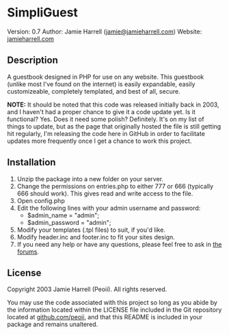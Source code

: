 SimpliGuest
===========
Version:         0.7
Author:          Jamie Harrell (jamie@jamieharrell.com)
Website:         [jamieharrell.com](http://www.jamieharrell.com/)

Description
-----------

A guestbook designed in PHP for use on any website. This guestbook (unlike most I've found on the internet) is easily expandable, easily customizeable, completely templated, and best of all, secure.

**NOTE:** It should be noted that this code was released initially back in 2003, and I haven't had a proper chance to give it a code update yet.  Is it functional? Yes.  Does it need some polish? Definitely.
It's on my list of things to update, but as the page that originally hosted the file is still getting hit regularly, I'm releasing the code here in GitHub in order to facilitate updates more frequently once 
I get a chance to work this project.

Installation
------------

   1. Unzip the package into a new folder on your server.
   2. Change the permissions on entries.php to either 777 or 666 (typically 666 should work). This gives read and write access to the file.
   3. Open config.php
   4. Edit the following lines with your admin username and password:
         * $admin_name = "admin";
         * $admin_password = "admin";
   5. Modify your templates (.tpl files) to suit, if you'd like.
   6. Modify header.inc and footer.inc to fit your sites design.
   7. If you need any help or have any questions, please feel free to ask in <a href="http://www.peoii.com/community/viewforum.php?f=15">the forums</a>.

License
-------

Copyright 2003 Jamie Harrell (Peoii). All rights reserved.

You may use the code associated with this project so long as you abide by the information located 
within the LICENSE file included in the Git repository located at [github.com/peoii](https://github.com/peoii/SimpliGuest), 
and that this README is included in your package and remains unaltered.

